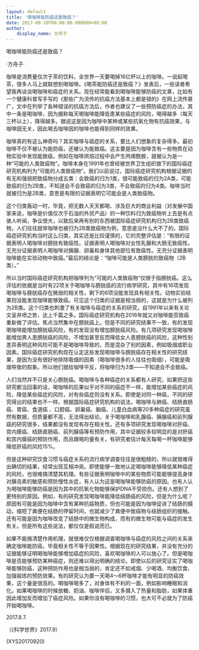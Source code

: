 ```yaml
---
layout: default
title: '喝咖啡能防癌还是致癌？'
date: 2017-09-20T00:00:00.000000+08:00
author:
    display_name: 方舟子
---
```


喝咖啡能防癌还是致癌？

·方舟子·

咖啡是消费量仅次于茶的饮料，全世界一天要喝掉16亿杯以上的咖啡。一说起喝茶，很多人马上就联想到喝咖啡。《喝茶能防癌还是致癌？》发表后，一些读者希望我再谈谈喝咖啡和癌症的关系。现在经常能看到喝咖啡能够防癌的文章，比如有一个健康科普写手写的《那些广为流传的抗癌方法基本上都是错的》在网上流传甚广，文中在列举了各种错误的抗癌方法后，作者也建议了一些预防癌症的办法，其中一条是喝咖啡，因为据称每天喝咖啡能降低患某些癌症的风险，喝得越多（每天三杯以上），降得越多。据说这是因为咖啡中某种或某些抗氧化物有抗癌效果，与咖啡因无关，因此喝去咖啡因的咖啡也能得到同样的效果。

咖啡真的有这么神奇吗？其实咖啡与癌症的关系，要比人们想象的复杂得多。最初咖啡不仅不被认为能防癌，还被认为能致癌。这主要是因为咖啡含有一些物质在动物实验中发现能致癌，例如在咖啡烘焙过程中会产生丙烯酰胺，就被认为是一种“可能的人类致癌物”。咖啡本身在1991年也曾经被世界卫生组织旗下的国际癌症研究机构列为“可能的人类致癌物”。我们以前说过，国际癌症研究机构根据证据的有无和强弱把致癌物分成五类：会致癌的归为1类，很可能致癌的归为2A类，可能致癌的归为2B类，不知道会不会致癌的归为3类，不会致癌的归为4类。咖啡当时就被归为是2B类，意思是有限的证据表明它可能会是人类致癌物。

这个归类轰动一时，毕竟，把无数人天天都喝、涉及巨大的商业利益（对发展中国家来说，咖啡是价值仅次于石油的外贸产品）的一种饮料归为致癌物听上去是有点骇人听闻，争议很大，以致后来再有别的东西被国际癌症研究机构归为2B类致癌物，人们往往就举咖啡也被归为2B类致癌物为例，意思是没什么大不了的。国际癌症研究机构当时这么归类，其实还是比较谨慎的，它的完整评估是：“有限的证据表明人喝咖啡对膀胱有致癌性。证据表明人喝咖啡对女性乳腺和大肠无致癌性。无充分证据表明人喝咖啡对胰腺、卵巢和身体其他部位有致癌性。无充分证据表明咖啡能在实验动物中致癌。”最后的结论是：“咖啡可能是人类膀胱的致癌物（2B类）。”

所以当时国际癌症研究机构把咖啡列为“可能的人类致癌物”仅限于指膀胱癌。这么评估的依据是当时有22项关于喝咖啡与膀胱癌的流行病学研究，其中有16项发现喝咖啡与膀胱癌存在微弱的相关性，剩下的6项没能发现具有相关性。动物实验结果则没能发现咖啡能够致癌。可见这个归类的证据是相当弱的，这就是为什么被列为2B类。这个归类也刺激了有关咖啡与癌症的关系的研究，自1991年以来有关论文呈井喷之势，达上千篇之多。国际癌症研究机构在2016年就又对咖啡能否致癌重新做了评估。焦点当然集中在膀胱癌上。但是不同的研究结果不一致，有的发现喝咖啡能增加膀胱癌风险，有的发现没有增加膀胱癌风险。有几项研究发现喝咖啡能增加男人患膀胱癌的风险，不增加甚至反而降低女人患膀胱癌的风险，这种性别差异表明这种风险可能不是喝咖啡导致的，而是混杂了别的因素，例如吸烟或职业因素。国际癌症研究机构现在认定这些发现喝咖啡与膀胱癌存在相关性的研究结果，是因为没有很好地排除吸烟的因素（喝咖啡很多的人往往也吸烟），可能是吸烟导致的假象。所以他们就给咖啡平反，将咖啡归为3类——不知道会不会致癌。

人们当然并不只是关心膀胱癌。喝咖啡与各种癌症的关系都有人研究，如果把这些研究都当回事的话，喝咖啡的后果似乎对不同的癌症不一样，能增加某些癌症的风险，降低某些癌症的风险，对有些癌症则没有关系。即使是对同一种癌，不同的研究得出的结果也不一样。根据国际癌症研究机构的说法，喝咖啡与肺癌、结肠直肠癌、胃癌、食道癌 、口腔癌、卵巢癌、脑癌、儿童白血病等20多种癌症的研究虽然有数据，但质量都不高，无法得出结论。关于喝咖啡和乳腺癌、胰腺癌和前列腺癌的研究很多，结果都没有发现有存在相关性。还有多项研究发现喝咖啡对肝癌、宫内膜癌、结肠直肠癌、前列腺癌等有预防作用，其中证据较多较明显的是对肝癌和宫内膜癌的预防作用，而且跟喝的量有关，有研究者估计每天每喝一杯咖啡能够降低肝癌的风险15%。

但是这种研究饮食习惯与癌症关系的流行病学调查往往是很粗糙的，所以就很难得出确切的结果，经常出现互相冲突。即使能够一致地认定喝咖啡能够降低某种癌症的风险，也很难搞清楚其机理。有些证据表明咖啡中的某些物质可能能够提高身体对胰岛素的敏感和预防慢性炎症，有人认为这是喝咖啡能够防癌的原因。也有人认为喝咖啡能够防癌是因为其中的抗氧化物能够保护DNA不受损伤。还有人想到了更特别的原因。例如，有的研究发现喝咖啡能降低结肠癌的风险，但是为什么呢？原因有可能是因为咖啡中含有某种抗癌物质，但也可能是因为咖啡促进了结肠的蠕动，缩短了粪便在结肠的停留时间，也就减少了粪便中致癌物与结肠组织的接触。还有可能是因为咖啡改变了结肠中的微生物构成，而有的微生物可能与癌症的发生有关。但是所有这些说法，都仅仅是假说而已。

如果不能搞清楚作用机理，就很难仅仅根据调查喝咖啡与癌症的风险之间的关系来确定咖啡能防癌，毕竟相关性不等于因果性。根据现在的研究结果，并没有充分的证据能够证明喝咖啡能够增加癌症的风险，喜欢喝咖啡的人可以放心了。但是喝咖啡是否能够预防某种癌症，则还难以得出明确的结论。即使以后的研究证实了喝咖啡能够防癌，这种预防作用也是相当弱的，肯定还不如戒烟、少喝酒、均衡饮食、加强锻炼的预防效果。有的研究认为要一天喝4～6杯咖啡才能有明显的防癌效果，这个量是很高的。喝咖啡喝多了，对身体有不利的一面，例如影响睡眠和消化。如果喝咖啡的时候放糖、奶油、咖啡伴侣，又多摄入了热量和脂肪，如果体重因此增加反而增加了癌症风险。如果你没有喝咖啡的习惯，也大可不必就为了防癌开始喝咖啡。

2017.8.7.

（《科学世界》2017.9）

(XYS20170920)

